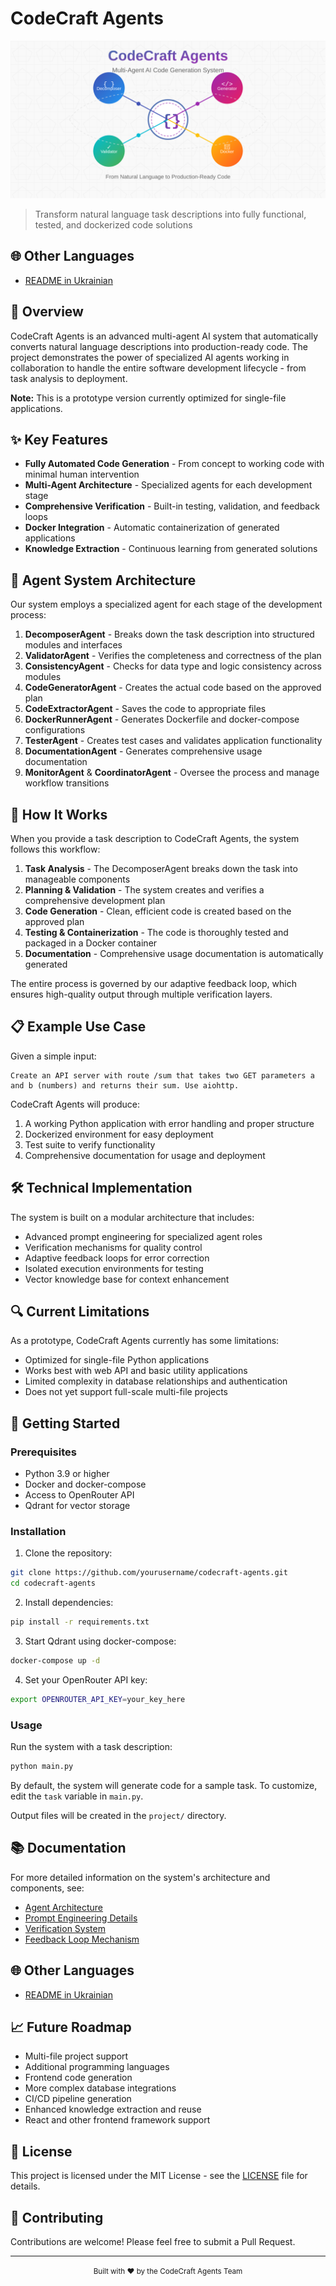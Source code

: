 # CodeCraft Agents

![CodeCraft Agents Banner](assets/logo.svg)


> Transform natural language task descriptions into fully functional, tested, and dockerized code solutions

## 🌐 Other Languages

- [README in Ukrainian](readme.uk.md)

## 🚀 Overview

CodeCraft Agents is an advanced multi-agent AI system that automatically converts natural language descriptions into production-ready code. The project demonstrates the power of specialized AI agents working in collaboration to handle the entire software development lifecycle - from task analysis to deployment.

**Note:** This is a prototype version currently optimized for single-file applications.

## ✨ Key Features

- **Fully Automated Code Generation** - From concept to working code with minimal human intervention
- **Multi-Agent Architecture** - Specialized agents for each development stage
- **Comprehensive Verification** - Built-in testing, validation, and feedback loops
- **Docker Integration** - Automatic containerization of generated applications
- **Knowledge Extraction** - Continuous learning from generated solutions

## 🤖 Agent System Architecture

Our system employs a specialized agent for each stage of the development process:

1. **DecomposerAgent** - Breaks down the task description into structured modules and interfaces
2. **ValidatorAgent** - Verifies the completeness and correctness of the plan
3. **ConsistencyAgent** - Checks for data type and logic consistency across modules
4. **CodeGeneratorAgent** - Creates the actual code based on the approved plan
5. **CodeExtractorAgent** - Saves the code to appropriate files
6. **DockerRunnerAgent** - Generates Dockerfile and docker-compose configurations
7. **TesterAgent** - Creates test cases and validates application functionality
8. **DocumentationAgent** - Generates comprehensive usage documentation
9. **MonitorAgent** & **CoordinatorAgent** - Oversee the process and manage workflow transitions

## 🔄 How It Works

When you provide a task description to CodeCraft Agents, the system follows this workflow:

1. **Task Analysis** - The DecomposerAgent breaks down the task into manageable components
2. **Planning & Validation** - The system creates and verifies a comprehensive development plan
3. **Code Generation** - Clean, efficient code is created based on the approved plan
4. **Testing & Containerization** - The code is thoroughly tested and packaged in a Docker container
5. **Documentation** - Comprehensive usage documentation is automatically generated

The entire process is governed by our adaptive feedback loop, which ensures high-quality output through multiple verification layers.

## 📋 Example Use Case

Given a simple input:

```
Create an API server with route /sum that takes two GET parameters a and b (numbers) and returns their sum. Use aiohttp.
```

CodeCraft Agents will produce:

1. A working Python application with error handling and proper structure
2. Dockerized environment for easy deployment
3. Test suite to verify functionality
4. Comprehensive documentation for usage and deployment

## 🛠️ Technical Implementation

The system is built on a modular architecture that includes:

- Advanced prompt engineering for specialized agent roles
- Verification mechanisms for quality control
- Adaptive feedback loops for error correction
- Isolated execution environments for testing
- Vector knowledge base for context enhancement

## 🔍 Current Limitations

As a prototype, CodeCraft Agents currently has some limitations:

- Optimized for single-file Python applications
- Works best with web API and basic utility applications
- Limited complexity in database relationships and authentication
- Does not yet support full-scale multi-file projects

## 🚀 Getting Started

### Prerequisites

- Python 3.9 or higher
- Docker and docker-compose
- Access to OpenRouter API
- Qdrant for vector storage

### Installation

1. Clone the repository:
```bash
git clone https://github.com/yourusername/codecraft-agents.git
cd codecraft-agents
```

2. Install dependencies:
```bash
pip install -r requirements.txt
```

3. Start Qdrant using docker-compose:
```bash
docker-compose up -d
```

4. Set your OpenRouter API key:
```bash
export OPENROUTER_API_KEY=your_key_here
```

### Usage

Run the system with a task description:

```bash
python main.py
```

By default, the system will generate code for a sample task. To customize, edit the `task` variable in `main.py`.

Output files will be created in the `project/` directory.

## 📚 Documentation

For more detailed information on the system's architecture and components, see:

- [Agent Architecture](docs/agent-architecture.md)
- [Prompt Engineering Details](docs/prompts.md)
- [Verification System](docs/verification.md)
- [Feedback Loop Mechanism](docs/feedback-loop.md)

## 🌐 Other Languages

- [README in Ukrainian](README.uk.md)

## 📈 Future Roadmap

- Multi-file project support
- Additional programming languages
- Frontend code generation
- More complex database integrations
- CI/CD pipeline generation
- Enhanced knowledge extraction and reuse
- React and other frontend framework support

## 📄 License

This project is licensed under the MIT License - see the [LICENSE](LICENSE) file for details.

## 🤝 Contributing

Contributions are welcome! Please feel free to submit a Pull Request.

---

<p align="center">
  <small>Built with ❤️ by the CodeCraft Agents Team</small>
</p>
